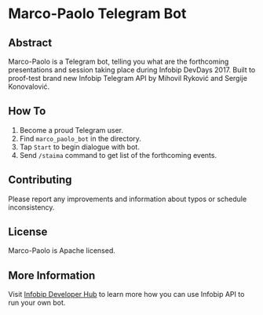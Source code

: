 # Marco-Paolo Telegram Bot

## Abstract

Marco-Paolo is a Telegram bot, telling you what are the forthcoming presentations and session taking place during Infobip DevDays 2017. Built to proof-test brand new Infobip Telegram API by Mihovil Ryković and Sergije Konovalović.

## How To

1. Become a proud Telegram user.
2. Find `marco_paolo_bot` in the directory.
3. Tap `Start` to begin dialogue with bot.
4. Send `/staima` command to get list of the forthcoming events.

## Contributing

Please report any improvements and information about typos or schedule inconsistency.

## License

Marco-Paolo is Apache licensed.

## More Information

Visit [Infobip Developer Hub](https://dev.infobip.com/docs/telegram-introduction-and-setup) to learn more how you can use Infobip API to run your own bot.
